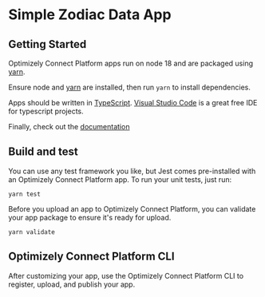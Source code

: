 # Simple Zodiac Data App

## Getting Started

Optimizely Connect Platform apps run on node 18 and are packaged using [yarn](https://yarnpkg.com/lang/en/).

Ensure node and [yarn](https://yarnpkg.com/lang/en/) are installed,
then run `yarn` to install dependencies.

Apps should be written in [TypeScript](https://www.typescriptlang.org/).
[Visual Studio Code](https://code.visualstudio.com/) is a great free IDE for typescript projects.

Finally, check out the [documentation](https://docs.developers.optimizely.com/digital-experience-platform/v1.5.0-optimizely-data-platform/docs/optimizely-connect-platform)

## Build and test

You can use any test framework you like, but Jest comes pre-installed with an Optimizely Connect Platform app.
To run your unit tests, just run:
```
yarn test
```

Before you upload an app to Optimizely Connect Platform, you can validate your app package to ensure it's ready for upload.
```
yarn validate
```

## Optimizely Connect Platform CLI

After customizing your app, use the Optimizely Connect Platform CLI to register, upload, and publish your app.
